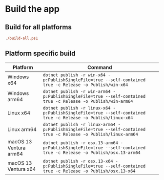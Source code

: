 # Build the app

<!-- https://learn.microsoft.com/en-us/dotnet/core/deploying/single-file/overview?tabs=cli -->
<!-- https://learn.microsoft.com/en-us/dotnet/core/rid-catalog#using-rids -->


## Build for all platforms

```ps
./build-all.ps1
```

## Platform specific build

| Platform  | Command   |
|---|---|
| Windows x64  | `dotnet publish -r win-x64 -p:PublishSingleFile=true --self-contained true -c Release -o Publish/win-x64`  |
| Windows arm64  | `dotnet publish -r win-arm64 -p:PublishSingleFile=true --self-contained true -c Release -o Publish/win-arm64`  |
| Linux x64  | `dotnet publish -r linux-x64 -p:PublishSingleFile=true --self-contained true -c Release -o Publish/linux-x64`  |
| Linux arm64  | `dotnet publish -r linux-arm64 -p:PublishSingleFile=true --self-contained true -c Release -o Publish/linux-arm64`  |
| macOS 13 Ventura arm64  | `dotnet publish -r osx.13-arm64 -p:PublishSingleFile=true --self-contained true -c Release -o Publish/osx.13-arm64`  |
| macOS 13 Ventura x64  | `dotnet publish -r osx.13-x64 -p:PublishSingleFile=true --self-contained true -c Release -o Publish/osx.13-x64`  |
